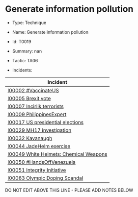 # Generate information pollution

* Type: Technique

* Name: Generate information pollution

* Id: T0019

* Summary: nan

* Tactic: TA06

* Incidents:

| Incident |
| --------- |
| [I00002 #VaccinateUS](../incidents/I00002.md) |
| [I00005 Brexit vote](../incidents/I00005.md) |
| [I00007 Incirlik terrorists](../incidents/I00007.md) |
| [I00009 PhilippinesExpert](../incidents/I00009.md) |
| [I00017 US presidential elections](../incidents/I00017.md) |
| [I00029 MH17 investigation](../incidents/I00029.md) |
| [I00032 Kavanaugh](../incidents/I00032.md) |
| [I00044 JadeHelm exercise](../incidents/I00044.md) |
| [I00049 White Helmets: Chemical Weapons](../incidents/I00049.md) |
| [I00050 #HandsOffVenezuela](../incidents/I00050.md) |
| [I00051 Integrity Initiative](../incidents/I00051.md) |
| [I00063 Olympic Doping Scandal](../incidents/I00063.md) |

DO NOT EDIT ABOVE THIS LINE - PLEASE ADD NOTES BELOW